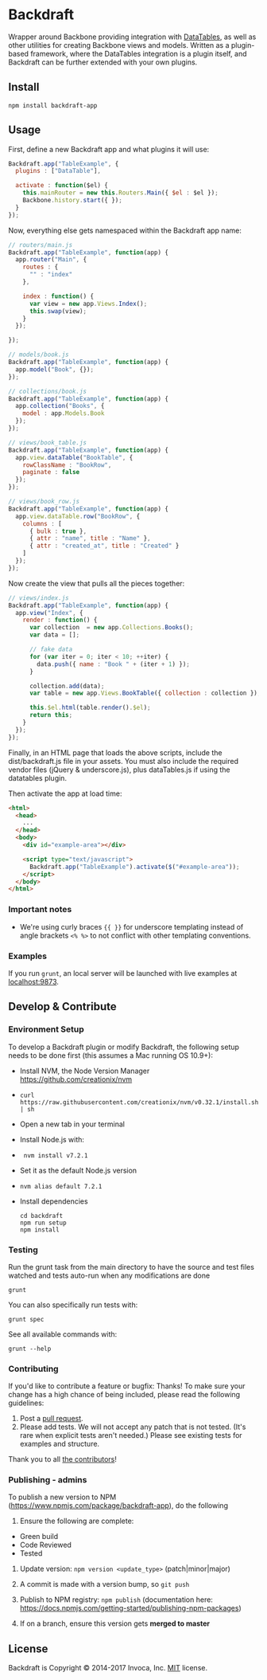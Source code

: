 # Backdraft
Wrapper around Backbone providing integration with [DataTables](https://www.datatables.net/), as well as other utilities for creating Backbone views and models.
Written as a plugin-based framework, where the DataTables integration is a plugin itself, and Backdraft can be further extended with your own plugins.

## Install

```
npm install backdraft-app
```

## Usage
First, define a new Backdraft app and what plugins it will use:

```javascript
Backdraft.app("TableExample", {
  plugins : ["DataTable"],

  activate : function($el) {
    this.mainRouter = new this.Routers.Main({ $el : $el });
    Backbone.history.start({ });
  }
});
```

Now, everything else gets namespaced within the Backdraft app name:

```javascript
// routers/main.js
Backdraft.app("TableExample", function(app) {
  app.router("Main", {
    routes : {
      "" : "index"
    },

    index : function() {
      var view = new app.Views.Index();
      this.swap(view);
    }
  });

});

// models/book.js
Backdraft.app("TableExample", function(app) {
  app.model("Book", {});
});

// collections/book.js
Backdraft.app("TableExample", function(app) {
  app.collection("Books", {
    model : app.Models.Book
  });
});

// views/book_table.js
Backdraft.app("TableExample", function(app) {
  app.view.dataTable("BookTable", {
    rowClassName : "BookRow",
    paginate : false
  });
});

// views/book_row.js
Backdraft.app("TableExample", function(app) {
  app.view.dataTable.row("BookRow", {
    columns : [
      { bulk : true },
      { attr : "name", title : "Name" },
      { attr : "created_at", title : "Created" }
    ]
  });
});
```

Now create the view that pulls all the pieces together:

```javascript
// views/index.js
Backdraft.app("TableExample", function(app) {
  app.view("Index", {
    render : function() {
      var collection  = new app.Collections.Books();
      var data = [];

      // fake data
      for (var iter = 0; iter < 10; ++iter) {
        data.push({ name : "Book " + (iter + 1) });
      }

      collection.add(data);
      var table = new app.Views.BookTable({ collection : collection });

      this.$el.html(table.render().$el);
      return this;
    }
  });
});
```

Finally, in an HTML page that loads the above scripts, include the dist/backdraft.js file in your assets.
You must also include the required vendor files (jQuery & underscore.js), plus dataTables.js if using the datatables plugin.

Then activate the app at load time:

```html
<html>
  <head>
    ...
  </head>
  <body>
    <div id="example-area"></div>

    <script type="text/javascript">
      Backdraft.app("TableExample").activate($("#example-area"));
    </script>
  </body>
</html>
```

### Important notes
* We're using curly braces ``{{ }}`` for underscore templating instead of angle brackets ``<% %>`` to not conflict with other templating conventions.

### Examples
If you run `grunt`, an local server will be launched with live examples at [localhost:9873](http://localhost:9873).


## Develop & Contribute

### Environment Setup
To develop a Backdraft plugin or modify Backdraft, the following setup needs to be done first (this assumes a Mac running OS 10.9+):

* Install NVM, the Node Version Manager https://github.com/creationix/nvm
 *  ```curl https://raw.githubusercontent.com/creationix/nvm/v0.32.1/install.sh | sh```
* Open a new tab in your terminal
* Install Node.js with:
 *  ``` nvm install v7.2.1```
* Set it as the default Node.js version
 * ```nvm alias default 7.2.1```
* Install dependencies

  ```
  cd backdraft
  npm run setup
  npm install
  ```

### Testing

Run the grunt task from the main directory to have the source and test files watched and tests auto-run when any modifications are done

    grunt

You can also specifically run tests with:

    grunt spec

See all available commands with:

    grunt --help

### Contributing

If you'd like to contribute a feature or bugfix: Thanks! To make sure your change has a high chance of being included, please read the following guidelines:

1. Post a [pull request](https://github.com/invoca/backdraft/compare/).
2. Please add tests. We will not accept any patch that is not tested. (It's rare when explicit tests aren't needed.) Please see existing tests for examples and structure.

Thank you to all [the contributors](https://github.com/invoca/backdraft/contributors)!

### Publishing - admins

To publish a new version to NPM (https://www.npmjs.com/package/backdraft-app), do the following

1. Ensure the following are complete:

  * Green build
  * Code Reviewed
  * Tested

1. Update version: `npm version <update_type>` (patch|minor|major)

1. A commit is made with a version bump, so `git push`

1. Publish to NPM registry: `npm publish` (documentation here: https://docs.npmjs.com/getting-started/publishing-npm-packages)

1. If on a branch, ensure this version gets **merged to master**

License
-------
Backdraft is Copyright © 2014-2017 Invoca, Inc. [MIT](https://github.com/Invoca/backdraft/blob/master/LICENSE) license.
